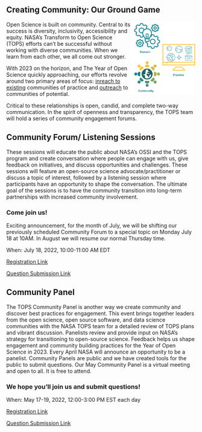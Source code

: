## Creating Community: Our Ground Game
<img align="right" src="../../assets/github/Communities_CynthiaHall.png" style="width:175px;height:194px;">
Open Science is built on community. Central to its success is diversity, inclusivity, accessibility and equity. NASA’s Transform to Open Science (TOPS) efforts can’t be successful without working with diverse communities. When we learn from each other, we all come out stronger. 


With 2023 on the horizon, and The Year of Open Science quickly approaching, our efforts revolve around two primary areas of focus: [inreach to existing](./inreach.md) communities of practice and [outreach](./outreach.md) to communities of potential. 


Critical to these relationships is open, candid, and complete two-way communication.  In the spirit of openness and transparency, the TOPS team will hold a series of community engagement forums. 

## Community Forum/ Listening Sessions
These sessions will educate the public about NASA’s OSSI and the TOPS program and create conversation where people can engage with us, give feedback on initiatives, and discuss opportunities and challenges. These sessions will feature an open-source science advocate/practitioner or discuss a topic of interest, followed by a listening session where participants have an opportunity to shape the conversation. The ultimate goal of the sessions is to have the community transition into long-term partnerships with increased community involvement.

### Come join us! 
Exciting announcement, for the month of July, we will be shifting our previously scheduled Community Forum to a special topic on Monday July 18 at 10AM. In August we will resume our normal Thursday time. 

When: July 18, 2022, 10:00-11:00 AM EDT

[Registration Link](https://go.nasa.gov/3N938Fl)

[Question Submission Link](https://nasa.cnf.io/sessions/kzbb/#!/dashboard)

## Community Panel
The TOPS Community Panel is another way we create community and discover best practices for engagement. This event brings together leaders from the open science, open source software, and data science communities with the NASA TOPS team for a detailed review of TOPS plans and vibrant discussion.  Panelists review and provide input on NASA’s strategy for transitioning to open-source science. Feedback helps us shape engagement and community building practices for the Year of Open Science in 2023. Every April NASA will announce an opportunity to be a panelist. Community Panels are public and we have created  tools for the public to submit questions. Our May Community Panel is a virtual meeting and open to all. It is free to attend.

### We hope you’ll join us and submit questions!
When: May 17-19, 2022, 12:00-3:00 PM EST each day

[Registration Link](https://go.nasa.gov/3kCFc1i)

[Question Submission Link](https://nasa.cnf.io/sessions/bx7z/#!/dashboard)
